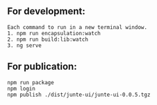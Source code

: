 ## For development:
```
Each command to run in a new terminal window.
1. npm run encapsulation:watch
2. npm run build:lib:watch
3. ng serve
```

## For publication:
```
npm run package
npm login
npm publish ./dist/junte-ui/junte-ui-0.0.5.tgz
```
